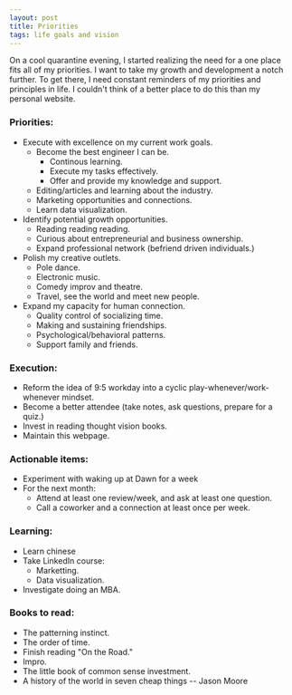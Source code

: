 ```yaml
---
layout: post
title: Priorities 
tags: life goals and vision
---
```


On a cool quarantine evening, I started realizing the need for a one place fits all of my priorities. I want to take my growth and development a notch further. To get there, I need constant reminders of my priorities and principles in life. I couldn't think of a better place to do this than my personal website. 

### Priorities:
* Execute with excellence on my current work goals.
	* Become the best engineer I can be.
		* Continous learning.
		* Execute my tasks effectively.
		* Offer and provide my knowledge and support.
	* Editing/articles and learning about the industry.
	* Marketing opportunities and connections.
	* Learn data visualization.
* Identify potential growth opportunities.
	* Reading reading reading.
	* Curious about entrepreneurial and business ownership.
	* Expand professional network (befriend driven individuals.)
* Polish my creative outlets.
	* Pole dance.
	* Electronic music.
	* Comedy improv and theatre.
	* Travel, see the world and meet new people.
* Expand my capacity for human connection.
	* Quality control of socializing time.
	* Making and sustaining friendships.
	* Psychological/behavioral patterns.
	* Support family and friends.


### Execution:
* Reform the idea of 9:5 workday into a cyclic play-whenever/work-whenever mindset.
* Become a better attendee (take notes, ask questions, prepare for a quiz.)
* Invest in reading thought vision books.
* Maintain this webpage.

### Actionable items:
* Experiment with waking up at Dawn for a week
* For the next month:
	* Attend at least one review/week, and ask at least one question.
	* Call a coworker and a connection at least once per week.

	
### Learning:
* Learn chinese
* Take LinkedIn course:
	* Marketting.
	* Data visualization.
* Investigate doing an MBA.


### Books to read:
* The patterning instinct.
* The order of time.
* Finish reading "On the Road."
* Impro.
* The little book of common sense investment.
* A history of the world in seven cheap things -- Jason Moore




